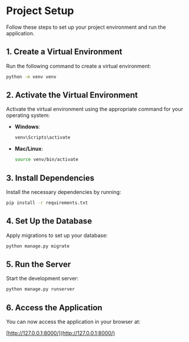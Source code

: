 # Project Setup

Follow these steps to set up your project environment and run the application.

## 1. Create a Virtual Environment

Run the following command to create a virtual environment:

```bash
python -m venv venv
```

## 2. Activate the Virtual Environment

Activate the virtual environment using the appropriate command for your operating system:

- **Windows**:
    ```bash
    venv\Scripts\activate
    ```
- **Mac/Linux**:
    ```bash
    source venv/bin/activate
    ```

## 3. Install Dependencies

Install the necessary dependencies by running:

```bash
pip install -r requirements.txt
```

## 4. Set Up the Database

Apply migrations to set up your database:

```bash
python manage.py migrate
```

## 5. Run the Server

Start the development server:

```bash
python manage.py runserver
```

## 6. Access the Application

You can now access the application in your browser at:

[http://127.0.0.1:8000/](http://127.0.0.1:8000/)
